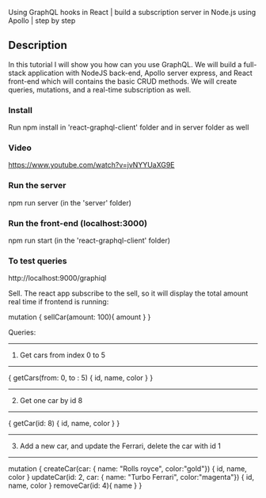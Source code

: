 Using GraphQL hooks in React | build a subscription server in Node.js using Apollo | step by step

## Description

In this tutorial I will show you how can you use GraphQL. We will build a full-stack application with
NodeJS back-end, Apollo server express, and React front-end which will contains the basic CRUD methods.
We will create queries, mutations, and a real-time subscription as well. 

### Install

Run npm install in 'react-graphql-client' folder and in server folder as well

### Video

https://www.youtube.com/watch?v=jvNYYUaXG9E

### Run the server

npm run server (in the 'server' folder)

### Run the front-end (localhost:3000)

npm run start (in the 'react-graphql-client' folder)


### To test queries

http://localhost:9000/graphiql

Sell. The react app subscribe to the sell, so it will display the total amount real time if frontend is
running:

mutation {
  sellCar(amount: 100){
    amount
  }
}


Queries:

-----
1) Get cars from index 0 to 5
-----

{
  getCars(from: 0, to : 5) {
    id, name, color
  }
}

-----
2) Get one car by id 8
-----

{
  getCar(id: 8) {
    id, name, color
  }
}


-----
3) Add a new car, and update the Ferrari, delete the car with id 1
-----

mutation {
  createCar(car: { name: "Rolls royce", color:"gold"}) {
    id, name, color
  }
  updateCar(id: 2, car: { name: "Turbo Ferrari", color:"magenta"}) {
    id, name, color
  }
  removeCar(id: 4){
    name
  }
}



